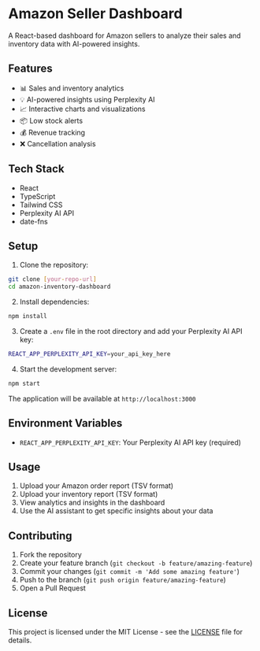 # Amazon Seller Dashboard

A React-based dashboard for Amazon sellers to analyze their sales and inventory data with AI-powered insights.

## Features

- 📊 Sales and inventory analytics
- 💡 AI-powered insights using Perplexity AI
- 📈 Interactive charts and visualizations
- 📦 Low stock alerts
- 💰 Revenue tracking
- ❌ Cancellation analysis

## Tech Stack

- React
- TypeScript
- Tailwind CSS
- Perplexity AI API
- date-fns

## Setup

1. Clone the repository:
```bash
git clone [your-repo-url]
cd amazon-inventory-dashboard
```

2. Install dependencies:
```bash
npm install
```

3. Create a `.env` file in the root directory and add your Perplexity AI API key:
```bash
REACT_APP_PERPLEXITY_API_KEY=your_api_key_here
```

4. Start the development server:
```bash
npm start
```

The application will be available at `http://localhost:3000`

## Environment Variables

- `REACT_APP_PERPLEXITY_API_KEY`: Your Perplexity AI API key (required)

## Usage

1. Upload your Amazon order report (TSV format)
2. Upload your inventory report (TSV format)
3. View analytics and insights in the dashboard
4. Use the AI assistant to get specific insights about your data

## Contributing

1. Fork the repository
2. Create your feature branch (`git checkout -b feature/amazing-feature`)
3. Commit your changes (`git commit -m 'Add some amazing feature'`)
4. Push to the branch (`git push origin feature/amazing-feature`)
5. Open a Pull Request

## License

This project is licensed under the MIT License - see the [LICENSE](LICENSE) file for details. 